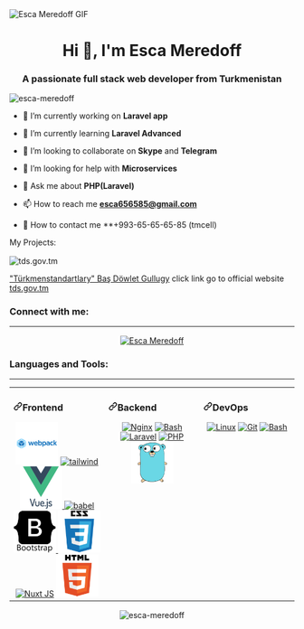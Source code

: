 <img src="https://user-images.githubusercontent.com/64286632/136957894-f6ae87bf-9b04-40f6-a8f5-6d5c83a24f7b.gif" alt="Esca Meredoff GIF"/>

<h1 align="center">Hi 👋, I'm Esca Meredoff</h1>
<h3 align="center">A passionate full stack web developer from Turkmenistan</h3>

<p align="left"> <img src="https://komarev.com/ghpvc/?username=Esca6585&label=Profile%20views&color=0e75b6&style=flat" alt="esca-meredoff" /> </p>

- 🔭 I’m currently working on **Laravel app**

- 🌱 I’m currently learning **Laravel Advanced**

- 👯 I’m looking to collaborate on **Skype** and **Telegram**

- 🤝 I’m looking for help with **Microservices**

- 💬 Ask me about **PHP(Laravel)**

- 📫 How to reach me **esca656585@gmail.com**

- 📱 How to contact me **+993-65-65-65-85 (tmcell)

My Projects: 

<img align="center" src="https://user-images.githubusercontent.com/64286632/231984744-6926e7a1-53ff-4f97-87fd-89c0a52dde13.png" alt="tds.gov.tm" width="150"/>

["Türkmenstandartlary" Baş Döwlet Gullugy](https://tds.gov.tm/tm) click link go to official website
[tds.gov.tm](https://tds.gov.tm/tm)

<h3 align="left">Connect with me:</h3>
<hr>
<p align="center">
<a href="https://www.linkedin.com/in/esca-meredoff-48468b16a/" target="blank"><img align="center" src="https://raw.githubusercontent.com/rahuldkjain/github-profile-readme-generator/master/src/images/icons/Social/linked-in-alt.svg" alt="Esca Meredoff" height="30" width="40" /></a>
</p>


<h3 align="left">Languages and Tools:</h3><hr>


<table><tbody><tr><td valign="top" width="33%">
<h3><a id="user-content-frontend" class="anchor" aria-hidden="true" href="#frontend"><svg class="octicon octicon-link" viewBox="0 0 16 16" version="1.1" width="16" height="16" aria-hidden="true"><path fill-rule="evenodd" d="M7.775 3.275a.75.75 0 001.06 1.06l1.25-1.25a2 2 0 112.83 2.83l-2.5 2.5a2 2 0 01-2.83 0 .75.75 0 00-1.06 1.06 3.5 3.5 0 004.95 0l2.5-2.5a3.5 3.5 0 00-4.95-4.95l-1.25 1.25zm-4.69 9.64a2 2 0 010-2.83l2.5-2.5a2 2 0 012.83 0 .75.75 0 001.06-1.06 3.5 3.5 0 00-4.95 0l-2.5 2.5a3.5 3.5 0 004.95 4.95l1.25-1.25a.75.75 0 00-1.06-1.06l-1.25 1.25a2 2 0 01-2.83 0z"></path></svg></a>Frontend</h3>
<div align="center">  
<a href="https://webpack.js.org" target="_blank"> <img src="https://raw.githubusercontent.com/devicons/devicon/d00d0969292a6569d45b06d3f350f463a0107b0d/icons/webpack/webpack-original-wordmark.svg" alt="webpack" width="75" height="75"/></a> <a href="https://tailwindcss.com/" target="_blank"> <img src="https://www.vectorlogo.zone/logos/tailwindcss/tailwindcss-icon.svg" alt="tailwind" width="75" height="75"/> </a> <a href="https://vuejs.org/" target="_blank"> <img src="https://raw.githubusercontent.com/devicons/devicon/master/icons/vuejs/vuejs-original-wordmark.svg" alt="vuejs" width="75" height="75"/> </a> <a href="https://babeljs.io/" target="_blank"> <img src="https://www.vectorlogo.zone/logos/babeljs/babeljs-icon.svg" alt="babel" width="75" height="75"/> </a> <a href="https://getbootstrap.com" target="_blank"> <img src="https://raw.githubusercontent.com/devicons/devicon/master/icons/bootstrap/bootstrap-plain-wordmark.svg" alt="bootstrap" width="75" height="75"/> </a> <a href="https://www.w3schools.com/css/" target="_blank"> <img src="https://raw.githubusercontent.com/devicons/devicon/master/icons/css3/css3-original-wordmark.svg" alt="css3" width="75" height="75"/> </a> <a target="_blank" rel="noopener noreferrer" href="https://camo.githubusercontent.com/90d0171dc9dabf1fc595dae613ba9a1c3e61db71f559a26e585aa7c965da457f/68747470733a2f2f70726f66696c696e61746f722e7269736861762e6465762f736b696c6c732d6173736574732f6e7578742e706e67"><img src="https://camo.githubusercontent.com/90d0171dc9dabf1fc595dae613ba9a1c3e61db71f559a26e585aa7c965da457f/68747470733a2f2f70726f66696c696e61746f722e7269736861762e6465762f736b696c6c732d6173736574732f6e7578742e706e67" alt="Nuxt JS" height="75" width="75" data-canonical-src="https://profilinator.rishav.dev/skills-assets/nuxt.png" style="max-width:100%;"></a> <a href="https://www.w3.org/html/" target="_blank"> <img src="https://raw.githubusercontent.com/devicons/devicon/master/icons/html5/html5-original-wordmark.svg" alt="html5" width="75" height="75"/> </a> <a href="https://developer.mozilla.org/en-US/docs/Web/JavaScript" target="_blank">
</div>
</td><td valign="top" width="33%">
<h3><a id="user-content-backend" class="anchor" aria-hidden="true" href="#backend"><svg class="octicon octicon-link" viewBox="0 0 16 16" version="1.1" width="16" height="16" aria-hidden="true"><path fill-rule="evenodd" d="M7.775 3.275a.75.75 0 001.06 1.06l1.25-1.25a2 2 0 112.83 2.83l-2.5 2.5a2 2 0 01-2.83 0 .75.75 0 00-1.06 1.06 3.5 3.5 0 004.95 0l2.5-2.5a3.5 3.5 0 00-4.95-4.95l-1.25 1.25zm-4.69 9.64a2 2 0 010-2.83l2.5-2.5a2 2 0 012.83 0 .75.75 0 001.06-1.06 3.5 3.5 0 00-4.95 0l-2.5 2.5a3.5 3.5 0 004.95 4.95l1.25-1.25a.75.75 0 00-1.06-1.06l-1.25 1.25a2 2 0 01-2.83 0z"></path></svg></a>Backend</h3>
<div align="center">  
<a target="_blank" rel="noopener noreferrer" href="https://camo.githubusercontent.com/8b9fd4b3da512f7b042a866f2281f950db69a21c6e274089524f2796012bc59f/68747470733a2f2f70726f66696c696e61746f722e7269736861762e6465762f736b696c6c732d6173736574732f6e67696e782d6f726967696e616c2e737667"><img src="https://camo.githubusercontent.com/8b9fd4b3da512f7b042a866f2281f950db69a21c6e274089524f2796012bc59f/68747470733a2f2f70726f66696c696e61746f722e7269736861762e6465762f736b696c6c732d6173736574732f6e67696e782d6f726967696e616c2e737667" alt="Nginx" height="75" data-canonical-src="https://profilinator.rishav.dev/skills-assets/nginx-original.svg" style="max-width:100%;"></a>   
<a target="_blank" rel="noopener noreferrer" href="https://camo.githubusercontent.com/c994f99958731f1dc803e2f9cb5bcd52a6a7cf95322cc7543e0c694abc4bd819/68747470733a2f2f70726f66696c696e61746f722e7269736861762e6465762f736b696c6c732d6173736574732f676e755f626173682d69636f6e2e737667"><img src="https://camo.githubusercontent.com/c994f99958731f1dc803e2f9cb5bcd52a6a7cf95322cc7543e0c694abc4bd819/68747470733a2f2f70726f66696c696e61746f722e7269736861762e6465762f736b696c6c732d6173736574732f676e755f626173682d69636f6e2e737667" alt="Bash" height="75" data-canonical-src="https://profilinator.rishav.dev/skills-assets/gnu_bash-icon.svg" style="max-width:100%;"></a>    
<a target="_blank" rel="noopener noreferrer" href="https://camo.githubusercontent.com/59a85b448aad371c42861b800fd8d1442f1a454404c4c0def396af80b9e14313/68747470733a2f2f70726f66696c696e61746f722e7269736861762e6465762f736b696c6c732d6173736574732f6c61726176656c2d706c61696e2d776f72646d61726b2e737667"><img src="https://camo.githubusercontent.com/59a85b448aad371c42861b800fd8d1442f1a454404c4c0def396af80b9e14313/68747470733a2f2f70726f66696c696e61746f722e7269736861762e6465762f736b696c6c732d6173736574732f6c61726176656c2d706c61696e2d776f72646d61726b2e737667" alt="Laravel" height="75" data-canonical-src="https://profilinator.rishav.dev/skills-assets/laravel-plain-wordmark.svg" style="max-width:100%;"></a>  
<a target="_blank" rel="noopener noreferrer" href="https://camo.githubusercontent.com/8cba877c9729b9af2c1e0952ce007c05a4be5bc723d56e50cf2f9f9c384a9d8e/68747470733a2f2f70726f66696c696e61746f722e7269736861762e6465762f736b696c6c732d6173736574732f7068702d6f726967696e616c2e737667"><img src="https://camo.githubusercontent.com/8cba877c9729b9af2c1e0952ce007c05a4be5bc723d56e50cf2f9f9c384a9d8e/68747470733a2f2f70726f66696c696e61746f722e7269736861762e6465762f736b696c6c732d6173736574732f7068702d6f726967696e616c2e737667" alt="PHP" height="75" data-canonical-src="https://profilinator.rishav.dev/skills-assets/php-original.svg" style="max-width:100%;"></a> <a href="https://golang.org" target="_blank" rel="noreferrer"><img class="mb-4 mr-4 h-6 w-6 sm:h-10 sm:w-10" src="https://raw.githubusercontent.com/devicons/devicon/master/icons/go/go-original.svg" alt="go" height="75" width="75"></a> 
</div>
</td><td valign="top" width="33%">
<h3><a id="user-content-devops" class="anchor" aria-hidden="true" href="#devops"><svg class="octicon octicon-link" viewBox="0 0 16 16" version="1.1" width="16" height="16" aria-hidden="true"><path fill-rule="evenodd" d="M7.775 3.275a.75.75 0 001.06 1.06l1.25-1.25a2 2 0 112.83 2.83l-2.5 2.5a2 2 0 01-2.83 0 .75.75 0 00-1.06 1.06 3.5 3.5 0 004.95 0l2.5-2.5a3.5 3.5 0 00-4.95-4.95l-1.25 1.25zm-4.69 9.64a2 2 0 010-2.83l2.5-2.5a2 2 0 012.83 0 .75.75 0 001.06-1.06 3.5 3.5 0 00-4.95 0l-2.5 2.5a3.5 3.5 0 004.95 4.95l1.25-1.25a.75.75 0 00-1.06-1.06l-1.25 1.25a2 2 0 01-2.83 0z"></path></svg></a>DevOps</h3>
<div align="center">  
<a target="_blank" rel="noopener noreferrer" href="https://camo.githubusercontent.com/0d57a1013ca687b2df81dc1652bf33293b0d9e43d4745d7e70f33b0c79fef474/68747470733a2f2f70726f66696c696e61746f722e7269736861762e6465762f736b696c6c732d6173736574732f6c696e75782d6f726967696e616c2e737667"><img src="https://camo.githubusercontent.com/0d57a1013ca687b2df81dc1652bf33293b0d9e43d4745d7e70f33b0c79fef474/68747470733a2f2f70726f66696c696e61746f722e7269736861762e6465762f736b696c6c732d6173736574732f6c696e75782d6f726967696e616c2e737667" alt="Linux" height="75" data-canonical-src="https://profilinator.rishav.dev/skills-assets/linux-original.svg" style="max-width:100%;"></a>  
<a target="_blank" rel="noopener noreferrer" href="https://camo.githubusercontent.com/b7ea09b0c030ae14623cfc3a52ab3ee0d07e0259a1b230139e65ba00454327c9/68747470733a2f2f70726f66696c696e61746f722e7269736861762e6465762f736b696c6c732d6173736574732f6769742d73636d2d69636f6e2e737667"><img src="https://camo.githubusercontent.com/b7ea09b0c030ae14623cfc3a52ab3ee0d07e0259a1b230139e65ba00454327c9/68747470733a2f2f70726f66696c696e61746f722e7269736861762e6465762f736b696c6c732d6173736574732f6769742d73636d2d69636f6e2e737667" alt="Git" height="75" data-canonical-src="https://profilinator.rishav.dev/skills-assets/git-scm-icon.svg" style="max-width:100%;"></a>  
<a target="_blank" rel="noopener noreferrer" href="https://camo.githubusercontent.com/c994f99958731f1dc803e2f9cb5bcd52a6a7cf95322cc7543e0c694abc4bd819/68747470733a2f2f70726f66696c696e61746f722e7269736861762e6465762f736b696c6c732d6173736574732f676e755f626173682d69636f6e2e737667"><img src="https://camo.githubusercontent.com/c994f99958731f1dc803e2f9cb5bcd52a6a7cf95322cc7543e0c694abc4bd819/68747470733a2f2f70726f66696c696e61746f722e7269736861762e6465762f736b696c6c732d6173736574732f676e755f626173682d69636f6e2e737667" alt="Bash" height="75" data-canonical-src="https://profilinator.rishav.dev/skills-assets/gnu_bash-icon.svg" style="max-width:100%;"></a>  
</div>
</td></tr></tbody></table>



<p align="center">
<img align="center" src="https://github-readme-streak-stats.herokuapp.com/?user=Esca6585&" alt="esca-meredoff" /></p>
</p>
